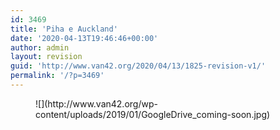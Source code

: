 ```yaml
---
id: 3469
title: 'Piha e Auckland'
date: '2020-04-13T19:46:46+00:00'
author: admin
layout: revision
guid: 'http://www.van42.org/2020/04/13/1825-revision-v1/'
permalink: '/?p=3469'
---
```


<div class="wp-container-3924 wp-block-columns has-2-columns"><div class="wp-container-3922 wp-block-column"><figure class="wp-block-image">![](http://www.van42.org/wp-content/uploads/2019/01/GoogleDrive_coming-soon.jpg)</figure></div><div class="wp-container-3923 wp-block-column"></div></div>